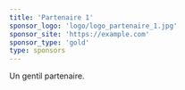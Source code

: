 ```yaml
---
title: 'Partenaire 1'
sponsor_logo: 'logo/logo_partenaire_1.jpg'
sponsor_site: 'https://example.com'
sponsor_type: 'gold'
type: sponsors
---
```


Un gentil partenaire.

